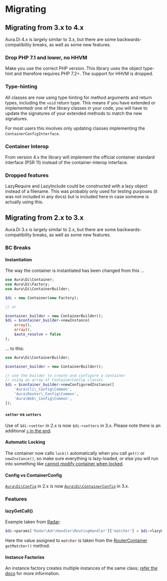 # Migrating

## Migrating from 3.x to 4.x

Aura.Di 4.x is largely similar to 3.x, but there are some backwards-compatibility breaks, as well as some new features.

### Drop PHP 7.1 and lower, no HHVM

Make you use the correct PHP version. This library uses the object type-hint and therefore requires PHP 7.2+. The
support for HHVM is dropped.

### Type-hinting

All classes are now using type hinting for method arguments and return types, including the `void` return type. This 
means if you have extended or implementedr one of the library classes in your code, you will have to update the 
signatures of your extended methods to match the new signatures.

For most users this involves only updating classes implementing the `ContainerConfigInterface`.

### Container Interop

From version 4.x the library will implement the official container standard interface (PSR 11) instead of the
container-interop interface.

### Dropped features

LazyRequire and LazyInclude could be constructed with a lazy object instead of a filename. This was probably only used
for testing purposes (it was not included in any docs) but is included here in case someone is actually using this. 


## Migrating from 2.x to 3.x

Aura.Di 3.x is largely similar to 2.x, but there are some backwards-compatibility breaks, as well as some new features.

### BC Breaks

#### Instantiation

The way the container is instantiated has been changed from this ...

```php
use Aura\Di\Container;
use Aura\Di\Factory;
use Aura\Di\ContainerBuilder;

$di = new Container(new Factory);

// or

$container_builder = new ContainerBuilder();
$di = $container_builder->newInstance(
    array(),
    array(),
    $auto_resolve = false
);
```

... to this:

```php
use Aura\Di\ContainerBuilder;

$container_builder = new ContainerBuilder();

// use the builder to create and configure a container
// using an array of ContainerConfig classes
$di = $container_builder->newConfiguredInstance([
    'Aura\Cli\_Config\Common',
    'Aura\Router\_Config\Common',
    'Aura\Web\_Config\Common',
]);
```

#### `setter` vs `setters`

Use of `$di->setter` in 2.x is now `$di->setters` in 3.x. Please note there is an additional [`s` in the end](https://github.com/auraphp/Aura.Di/issues/115).

#### Automatic Locking

The container now calls `lock()` automatically when you call `get()` or `newInstance()`, so make sure everything is lazy-loaded, or else you will run into something like [cannot modify container when locked](https://github.com/auraphp/Aura.Di/issues/118).

#### Config vs ContainerConfig

[`Aura\Di\Config`](https://github.com/auraphp/Aura.Di/blob/2.2.4/src/Config.php) in 2.x is now [`Aura\Di\ContainerConfig`](https://github.com/auraphp/Aura.Di/blob/3.0.0/src/ContainerConfig.php) in 3.x.

### Features

#### lazyGetCall()

Example taken from [Radar](https://github.com/radarphp/Radar.Adr/blob/0b4fa74c4939a715562d60e37c1976fc59b420b6/src/Config.php#L50):

```php
$di->params['Radar\Adr\Handler\RoutingHandler']['matcher'] = $di->lazyGetCall('radar/adr:router', 'getMatcher');
```

Here the value assigned to `matcher` is taken from the [RouterContainer](https://github.com/auraphp/Aura.Router/blob/3.0.0/src/RouterContainer.php#L263-L273) `getMatcher()` method.

#### Instance Factories

An instance factory creates multiple instances of the same class; [refer the docs](http://auraphp.com/packages/3.x/Di/factories.html) for more information.
